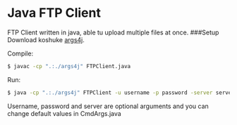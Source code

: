 # Java FTP Client
FTP Client written in java, able tu upload multiple files at once.
###Setup
Download koshuke [args4j].

Compile:
```sh
$ javac -cp ".:./args4j" FTPClient.java
```
Run:
```sh
$ java -cp ".:./args4j" FTPClient -u username -p password -server server -files file1:file2:file3
```
Username, password and server are optional arguments and you can change default values in CmdArgs.java


[args4j]:http://search.maven.org/remotecontent?filepath=args4j/args4j/2.32/args4j-2.32.jar
